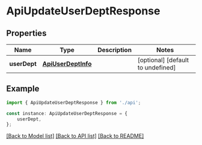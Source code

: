 # ApiUpdateUserDeptResponse


## Properties

Name | Type | Description | Notes
------------ | ------------- | ------------- | -------------
**userDept** | [**ApiUserDeptInfo**](ApiUserDeptInfo.md) |  | [optional] [default to undefined]

## Example

```typescript
import { ApiUpdateUserDeptResponse } from './api';

const instance: ApiUpdateUserDeptResponse = {
    userDept,
};
```

[[Back to Model list]](../README.md#documentation-for-models) [[Back to API list]](../README.md#documentation-for-api-endpoints) [[Back to README]](../README.md)
